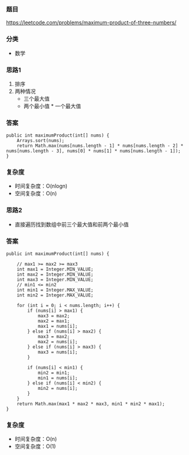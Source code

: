 ### 题目
https://leetcode.com/problems/maximum-product-of-three-numbers/

### 分类
* 数学

### 思路1
1. 排序
2. 两种情况
    * 三个最大值
    * 两个最小值 * 一个最大值

### 答案
```
public int maximumProduct(int[] nums) {
    Arrays.sort(nums);
    return Math.max(nums[nums.length - 1] * nums[nums.length - 2] * nums[nums.length - 3], nums[0] * nums[1] * nums[nums.length - 1]);
}
```

### 复杂度
* 时间复杂度：O(nlogn)
* 空间复杂度：O(n)

### 思路2
* 直接遍历找到数组中前三个最大值和前两个最小值

### 答案
```
public int maximumProduct(int[] nums) {
    
    // max1 >= max2 >= max3
    int max1 = Integer.MIN_VALUE;
    int max2 = Integer.MIN_VALUE;
    int max3 = Integer.MIN_VALUE;
    // min1 <= min2
    int min1 = Integer.MAX_VALUE;
    int min2 = Integer.MAX_VALUE;
    
    for (int i = 0; i < nums.length; i++) {
        if (nums[i] > max1) {
            max3 = max2;
            max2 = max1;
            max1 = nums[i];
        } else if (nums[i] > max2) {
            max3 = max2;
            max2 = nums[i];
        } else if (nums[i] > max3) {
            max3 = nums[i];
        }
        
        if (nums[i] < min1) {
            min2 = min1;
            min1 = nums[i];
        } else if (nums[i] < min2) {
            min2 = nums[i];
        }
    }
    return Math.max(max1 * max2 * max3, min1 * min2 * max1);
}
```

### 复杂度
* 时间复杂度：O(n)
* 空间复杂度：O(1)
